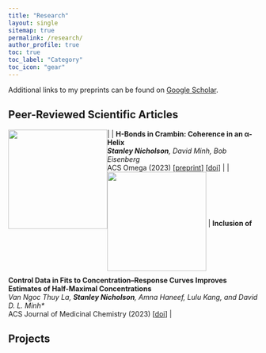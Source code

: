 ```yaml
---
title: "Research"
layout: single
sitemap: true
permalink: /research/
author_profile: true
toc: true
toc_label: "Category"
toc_icon: "gear"
---
```


Additional links to my preprints can be found on [Google Scholar](https://scholar.google.com/citations?view_op=list_works&hl=en&hl=en&user=uCNFSR4AAAAJ).

<!-- ## Preprints -->

## Peer-Reviewed Scientific Articles

| <img src="/assets/images/" width="200" alt="" align="left" style="display:block;margin-bottom:10px;margin-top:auto;margin-left:auto;margin-right:auto;padding-left:auto;padding-right:auto;" /> |  **H-Bonds in Crambin: Coherence in an α-Helix** <br> _**Stanley Nicholson**, David Minh, Bob Eisenberg_ <br> ACS Omega (2023) [[preprint](https://arxiv.org/pdf/2211.16372.pdf)] [[doi](https://pubs.acs.org/doi/full/10.1021/acsomega.3c00181)]  |
| <img src="/assets/images/" width="200" alt="" align="center" style="margin-bottom:10px;margin-top:0px;margin-left:auto;margin-right:auto;padding-left:auto;padding-right:auto;" /> | **Inclusion of Control Data in Fits to Concentration–Response Curves Improves Estimates of Half-Maximal Concentrations** <br> _Van Ngoc Thuy La, **Stanley Nicholson**, Amna Haneef, Lulu Kang, and David D. L. Minh*_ <br> ACS Journal of Medicinal Chemistry (2023) [[doi](https://pubs.acs.org/doi/10.1021/acs.jmedchem.3c00107)]  |

## Projects



<!-- ## Other -->